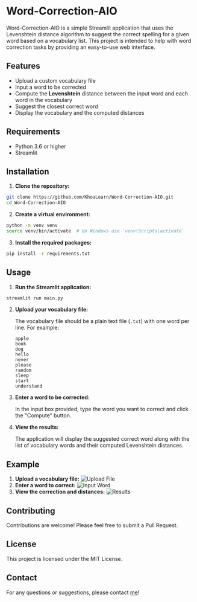 # Word-Correction-AIO

Word-Correction-AIO is a simple Streamlit application that uses the Levenshtein distance algorithm to suggest the correct spelling for a given word based on a vocabulary list. This project is intended to help with word correction tasks by providing an easy-to-use web interface.

## Features

- Upload a custom vocabulary file
- Input a word to be corrected
- Compute the **Levenshtein** distance between the input word and each word in the vocabulary
- Suggest the closest correct word
- Display the vocabulary and the computed distances

## Requirements

- Python 3.6 or higher
- Streamlit

## Installation

1. **Clone the repository:**

```bash
git clone https://github.com/KhoaLearn/Word-Correction-AIO.git
cd Word-Correction-AIO
```

2. **Create a virtual environment:**

```bash
python -m venv venv
source venv/bin/activate  # On Windows use `venv\Scripts\activate`
```

3. **Install the required packages:**

```bash
pip install -r requirements.txt
```

## Usage

1. **Run the Streamlit application:**

```bash
streamlit run main.py
```

2. **Upload your vocabulary file:**

   The vocabulary file should be a plain text file (`.txt`) with one word per line. For example:

   ```
   apple
   book
   dog
   hello
   never
   please
   random
   sleep
   start
   understand
   ```
3. **Enter a word to be corrected:**

   In the input box provided, type the word you want to correct and click the "Compute" button.
4. **View the results:**

   The application will display the suggested correct word along with the list of vocabulary words and their computed Levenshtein distances.

## Example

1. **Upload a vocabulary file:**
   ![Upload File](screenshots/upload.png)
2. **Enter a word to correct:**
   ![Input Word](screenshots/input.png)
3. **View the correction and distances:**
   ![Results](screenshots/results.png)

## Contributing

Contributions are welcome! Please feel free to submit a Pull Request.

## License

This project is licensed under the MIT License.

## Contact

For any questions or suggestions, please contact [me](https://github.com/KhoaLearn)!

